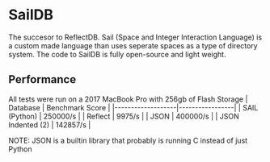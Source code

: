 # SailDB
The succesor to ReflectDB. Sail (Space and Integer Interaction Language) is a custom made language than uses seperate spaces as a type of directory system. The code to SailDB is fully open-source and light weight.
## Performance
All tests were run on a 2017 MacBook Pro with 256gb of Flash Storage
| Database          | Benchmark Score |
|-------------------|-----------------|
| SAIL (Python)     | 250000/s        |
| Reflect           | 9975/s          |
| JSON              | 400000/s        |
| JSON Indented (2) | 142857/s        |    


NOTE: JSON is a builtin library that probably is running C instead of just Python
